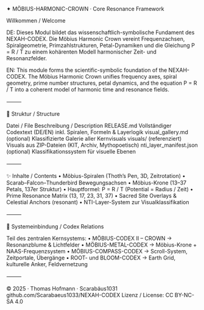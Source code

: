 ✦ MÖBIUS-HARMONIC-CROWN · Core Resonance Framework

Willkommen / Welcome

DE: Dieses Modul bildet das wissenschaftlich-symbolische Fundament des NEXAH-CODEX. Die Möbius Harmonic Crown vereint Frequenzachsen, Spiralgeometrie, Primzahlstrukturen, Petal-Dynamiken und die Gleichung P = R / T zu einem kohärenten Modell harmonischer Zeit- und Resonanzfelder.

EN: This module forms the scientific-symbolic foundation of the NEXAH-CODEX. The Möbius Harmonic Crown unifies frequency axes, spiral geometry, prime number structures, petal dynamics, and the equation P = R / T into a coherent model of harmonic time and resonance fields.

⸻

🔁 Struktur / Structure

Datei / File	Beschreibung / Description
RELEASE.md	Vollständiger Codextext (DE/EN) inkl. Spiralen, Formeln & Layerlogik
visual_gallery.md (optional)	Klassifizierte Galerie aller Kernvisuals
visuals/ (referenziert)	Visuals aus ZIP-Dateien (KIT, Archiv, Mythopoetisch)
nti_layer_manifest.json (optional)	Klassifikationssystem für visuelle Ebenen


⸻

✨ Inhalte / Contents
	•	Möbius-Spiralen (Thoth’s Pen, 3D, Zeitrotation)
	•	Scarab–Falcon–Thunderbird Bewegungsachsen
	•	Möbius-Krone (13–37 Petals, 137er Struktur)
	•	Hauptformel: P = R / T (Potential = Radius / Zeit)
	•	Prime Resonance Matrix (13, 17, 23, 31, 37)
	•	Sacred Site Overlays & Celestial Anchors (resonant)
	•	NTI-Layer-System zur Visualklassifikation

⸻

🔗 Systemeinbindung / Codex Relations

Teil des zentralen Kernsystems:
	•	MÖBIUS-CODEX II – CROWN → Resonanzblume & Lichtfelder
	•	MÖBIUS-METAL-CODEX → Möbius-Krone + NAAS-Frequenzsystem
	•	MÖBIUS-COMPASS-CODEX → Scroll-System, Zeitportale, Übergänge
	•	ROOT- und BLOOM-CODEX → Earth Grid, kulturelle Anker, Feldvernetzung

⸻

© 2025 · Thomas Hofmann · Scarabäus1031
github.com/Scarabaeus1033/NEXAH-CODEX
Lizenz / License: CC BY-NC-SA 4.0
